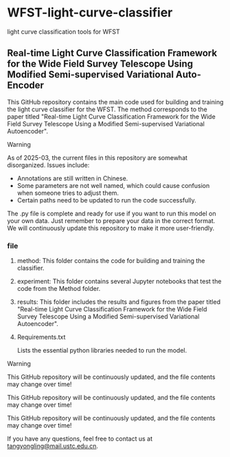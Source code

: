 # WFST-light-curve-classifier
light curve classification tools for WFST

## Real-time Light Curve Classification Framework for the Wide Field Survey Telescope Using Modified Semi-supervised Variational Auto-Encoder

This GitHub repository contains the main code used for building and training the light curve classifier for the WFST. The method corresponds to the paper titled "Real-time Light Curve Classification Framework for the Wide Field Survey Telescope Using a Modified Semi-supervised Variational Autoencoder".


> [!WARNING]
>
> As of 2025-03, the current files in this repository are somewhat disorganized. Issues include:
> - Annotations are still written in Chinese.
> - Some parameters are not well named, which could cause confusion when someone tries to adjust them.
> - Certain paths need to be updated to run the code successfully.
>
> The .py file is complete and ready for use if you want to run this model on your own data. Just remember to prepare your data in the correct format. We will continuously update this repository to make it more user-friendly. 



### file

1. method:
   This folder contains the code for building and training the classifier.

2. experiment:
   This folder contains several Jupyter notebooks that test the code from the Method folder.

3. results:
   This folder includes the results and figures from the paper titled "Real-time
   Light Curve Classification Framework for the Wide Field Survey Telescope Using a Modified Semi-supervised Variational Autoencoder".

4. Requirements.txt

   Lists the essential python libraries needed to run the model.

> [!WARNING]
>
> This GitHub repository will be continuously updated, and the file contents may change over time!
>
> This GitHub repository will be continuously updated, and the file contents may change over time!
>
> This GitHub repository will be continuously updated, and the file contents may change over time!

If you have any questions, feel free to contact us at tangyongling@mail.ustc.edu.cn.
